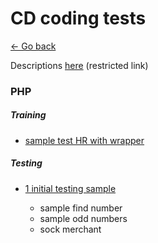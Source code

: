 # CD coding tests

[<- Go back](../README.md)

Descriptions [here](https://drive.google.com/drive/u/1/folders/1COpniH4iXHC7-N4vg1YGn48wKW5kL11J) (restricted link)

### PHP

##### Training

- [sample test HR with wrapper](php/sample.php)

##### Testing

- [1 initial testing sample](php/php-1-initial-testing.php)

    - sample find number
    - sample odd numbers
    - sock merchant
